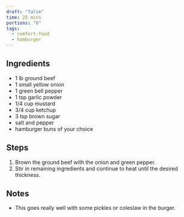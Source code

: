 ```yaml
---
draft: "false"
time: 25 mins
portions: "6"
tags:
  - comfort-food
  - hamburger
---
```

## Ingredients
- 1 lb ground beef
- 1 small yellow onion
- 1 green bell pepper
- 1 tsp garlic powder
- 1/4 cup mustard
- 3/4 cup ketchup
- 3 tsp brown sugar
- salt and pepper
- hamburger buns of your choice
## Steps
1. Brown the ground beef with the onion and green pepper.
2. Stir in remaining ingredients and continue to heat until the desired thickness.
## Notes
- This goes really well with some pickles or coleslaw in the burger.